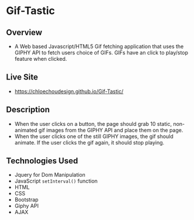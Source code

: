 # Gif-Tastic

## Overview
- A Web based Javascript/HTML5 Gif fetching application that uses the GIPHY API to fetch users choice of GIFs. GIFs have an click to play/stop feature when clicked.

## Live Site
-  https://chloechoudesign.github.io/Gif-Tastic/

## Description
- When the user clicks on a button, the page should grab 10 static, non-animated gif images from the GIPHY API and place them on the page.
- When the user clicks one of the still GIPHY images, the gif should animate. If the user clicks the gif again, it should stop playing.

## Technologies Used
- Jquery for Dom Manipulation
- JavaScript `setInterval()` function
- HTML
- CSS
- Bootstrap
- Giphy API
- AJAX

<br/>


